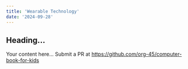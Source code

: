 ```yaml
---
title: 'Wearable Technology'
date: '2024-09-28'
---
```


## Heading...
Your content here...
Submit a PR at https://github.com/org-45/computer-book-for-kids
